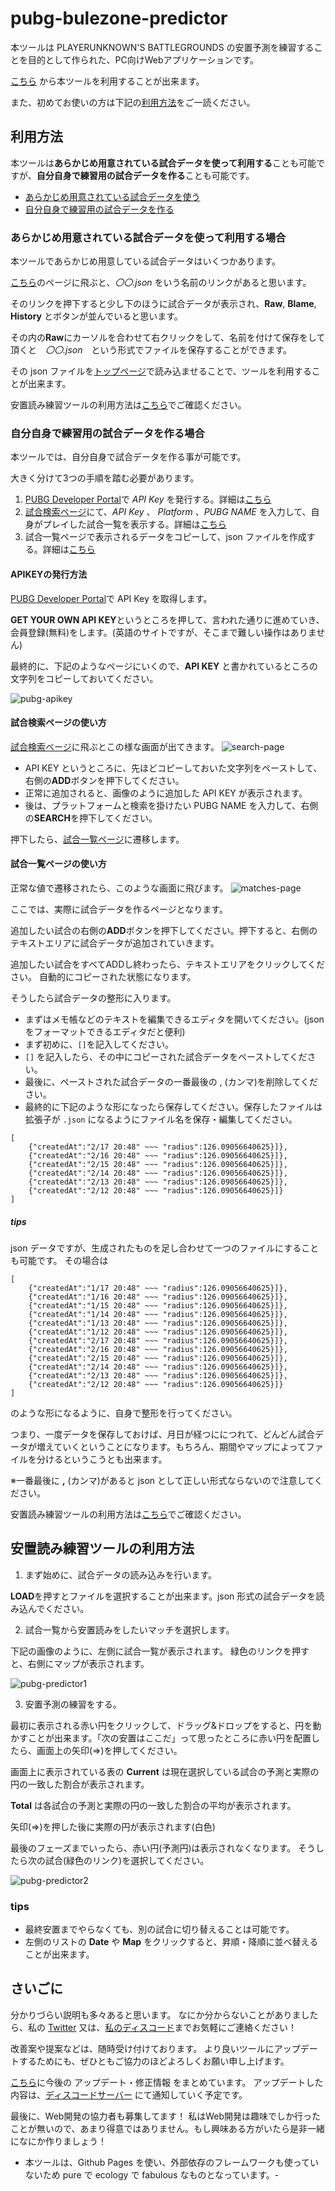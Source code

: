 pubg-bulezone-predictor
====

本ツールは PLAYERUNKNOWN'S BATTLEGROUNDS の安置予測を練習することを目的として作られた、PC向けWebアプリケーションです。

[こちら](https://kagijpn.github.io/pubg-bulezone-predictor/top.html)
から本ツールを利用することが出来ます。

また、初めてお使いの方は下記の[利用方法](#利用方法)をご一読ください。

## 利用方法

本ツールは**あらかじめ用意されている試合データを使って利用する**ことも可能ですが、**自分自身で練習用の試合データを作る**ことも可能です。

- [あらかじめ用意されている試合データを使う](#あらかじめ用意されている試合データを使って利用する場合)
- [自分自身で練習用の試合データを作る](#自分自身で練習用の試合データを作る場合)

### あらかじめ用意されている試合データを使って利用する場合
本ツールであらかじめ用意している試合データはいくつかあります。

[こちら](https://github.com/KagiJPN/pubg-bulezone-predictor/tree/master/bule-zone-predictor-core/app/resource)のページに飛ぶと、_〇〇.json_ をいう名前のリンクがあると思います。

そのリンクを押下すると少し下のほうに試合データが表示され、**Raw**, **Blame**, **History** とボタンが並んでいると思います。

その内の**Raw**にカーソルを合わせて右クリックをして、名前を付けて保存をして頂くと　_〇〇.json_　という形式でファイルを保存することができます。

その json ファイルを[トップページ](https://kagijpn.github.io/pubg-bulezone-predictor/top.html)で読み込ませることで、ツールを利用することが出来ます。

安置読み練習ツールの利用方法は[こちら](#安置読み練習ツールの利用方法)でご確認ください。

### 自分自身で練習用の試合データを作る場合

本ツールでは、自分自身で試合データを作る事が可能です。

大きく分けて3つの手順を踏む必要があります。

1. [PUBG Developer Portal](https://developer.pubg.com/)で _API Key_ を発行する。詳細は[こちら](#APIKeyの発行方法)
2. [試合検索ページ](https://kagijpn.github.io/pubg-bulezone-predictor/bule-zone-predictor-core/app/html/players.html)にて、_API Key_ 、 _Platform_ 、_PUBG NAME_ を入力して、自身がプレイした試合一覧を表示する。詳細は[こちら](#試合検索ページの使い方)
3. 試合一覧ページで表示されるデータをコピーして、json ファイルを作成する。詳細は[こちら](#試合一覧ページの使い方)

#### APIKEYの発行方法
[PUBG Developer Portal](https://developer.pubg.com/)で API Key を取得します。

 **GET YOUR OWN API KEY**というところを押して、言われた通りに進めていき、会員登録(無料)をします。(英語のサイトですが、そこまで難しい操作はありません)
 
 最終的に、下記のようなページにいくので、**API KEY** と書かれているところの文字列をコピーしておいてください。 

![pubg-apikey](https://raw.githubusercontent.com/KagiJPN/pubg-bulezone-predictor/master/docs/resource/img/pubg-apikey.JPG)

#### 試合検索ページの使い方
[試合検索ページ](https://kagijpn.github.io/pubg-bulezone-predictor/bule-zone-predictor-core/app/html/players.html)に飛ぶとこの様な画面が出てきます。
![search-page](https://raw.githubusercontent.com/KagiJPN/pubg-bulezone-predictor/master/docs/resource/img/search-page.JPG)

- API KEY というところに、先ほどコピーしておいた文字列をペーストして、右側の**ADD**ボタンを押下してください。
- 正常に追加されると、画像のように追加した API KEY が表示されます。
- 後は、プラットフォームと検索を掛けたい PUBG NAME を入力して、右側の**SEARCH**を押下してください。

押下したら、[試合一覧ページ](#試合一覧ページの使い方)に遷移します。

#### 試合一覧ページの使い方
正常な値で遷移されたら、このような画面に飛びます。
![matches-page](https://raw.githubusercontent.com/KagiJPN/pubg-bulezone-predictor/master/docs/resource/img/matches-page.JPG)

ここでは、実際に試合データを作るページとなります。

追加したい試合の右側の**ADD**ボタンを押下してください。押下すると、右側のテキストエリアに試合データが追加されていきます。

追加したい試合をすべてADDし終わったら、テキストエリアをクリックしてください。
自動的にコピーされた状態になります。

そうしたら試合データの整形に入ります。

- まずはメモ帳などのテキストを編集できるエディタを開いてください。(jsonをフォーマットできるエディタだと便利)
- まず初めに、```[]```を記入してください。
- ```[]``` を記入したら、その中にコピーされた試合データをペーストしてください。
- 最後に、ペーストされた試合データの一番最後の , (カンマ)を削除してください。
- 最終的に下記のような形になったら保存してください。保存したファイルは拡張子が ```.json``` になるようにファイル名を保存・編集してください。
```
[
    {"createdAt":"2/17 20:48" ~~~ "radius":126.09056640625}]},
    {"createdAt":"2/16 20:48" ~~~ "radius":126.09056640625}]},
    {"createdAt":"2/15 20:48" ~~~ "radius":126.09056640625}]},
    {"createdAt":"2/14 20:48" ~~~ "radius":126.09056640625}]},
    {"createdAt":"2/13 20:48" ~~~ "radius":126.09056640625}]},
    {"createdAt":"2/12 20:48" ~~~ "radius":126.09056640625}]}
]
```

##### tips
json データですが、生成されたものを足し合わせて一つのファイルにすることも可能です。
その場合は

```
[
    {"createdAt":"1/17 20:48" ~~~ "radius":126.09056640625}]},
    {"createdAt":"1/16 20:48" ~~~ "radius":126.09056640625}]},
    {"createdAt":"1/15 20:48" ~~~ "radius":126.09056640625}]},
    {"createdAt":"1/14 20:48" ~~~ "radius":126.09056640625}]},
    {"createdAt":"1/13 20:48" ~~~ "radius":126.09056640625}]},
    {"createdAt":"1/12 20:48" ~~~ "radius":126.09056640625}]},
    {"createdAt":"2/17 20:48" ~~~ "radius":126.09056640625}]},
    {"createdAt":"2/16 20:48" ~~~ "radius":126.09056640625}]},
    {"createdAt":"2/15 20:48" ~~~ "radius":126.09056640625}]},
    {"createdAt":"2/14 20:48" ~~~ "radius":126.09056640625}]},
    {"createdAt":"2/13 20:48" ~~~ "radius":126.09056640625}]},
    {"createdAt":"2/12 20:48" ~~~ "radius":126.09056640625}]}
]
```
のような形になるように、自身で整形を行ってください。

つまり、一度データを保存しておけば、月日が経つににつれて、どんどん試合データが増えていくということになります。もちろん、期間やマップによってファイルを分けるというこうとも出来ます。

※一番最後に **,** (カンマ)があると json として正しい形式ならないので注意してください。

安置読み練習ツールの利用方法は[こちら](#安置読み練習ツールの利用方法)でご確認ください。

## 安置読み練習ツールの利用方法

1. まず始めに、試合データの読み込みを行います。

**LOAD**を押すとファイルを選択することが出来ます。json 形式の試合データを読み込んでください。

2. 試合一覧から安置読みをしたいマッチを選択します。

下記の画像のように、左側に試合一覧が表示されます。
緑色のリンクを押すと、右側にマップが表示されます。

![pubg-predictor1](https://raw.githubusercontent.com/KagiJPN/pubg-bulezone-predictor/master/docs/resource/img/pubg-predictor1.JPG)

3. 安置予測の練習をする。

最初に表示される赤い円をクリックして、ドラッグ&ドロップをすると、円を動かすことが出来ます。「次の安置はここだ」って思ったところに赤い円を配置したら、画面上の矢印(⇒)を押してください。

画面上に表示されている表の **Current** は現在選択している試合の予測と実際の円の一致した割合が表示されます。

 **Total** は各試合の予測と実際の円の一致した割合の平均が表示されます。

 矢印(⇒)を押した後に実際の円が表示されます(白色)
 
 最後のフェーズまでいったら、赤い円(予測円)は表示されなくなります。
 そうしたら次の試合(緑色のリンク)を選択してください。

![pubg-predictor2](https://raw.githubusercontent.com/KagiJPN/pubg-bulezone-predictor/master/docs/resource/img/pubg-predictor2.JPG)

### tips
- 最終安置までやらなくても、別の試合に切り替えることは可能です。
- 左側のリストの **Date** や **Map** をクリックすると、昇順・降順に並べ替えることが出来ます。

## さいごに
分かりづらい説明も多々あると思います。
なにか分からないことがありましたら、私の [Twitter](https://twitter.com/KagiJPN) 又は、[私のディスコード](https://discord.gg/dUtTkB7)までお気軽にご連絡ください！

改善案や提案などは、随時受け付けております。
より良いツールにアップデートするためにも、ぜひともご協力のほどよろしくお願い申し上げます。

[こちら](https://github.com/KagiJPN/pubg-bulezone-predictor/issues)に今後の アップデート・修正情報 をまとめています。
アップデートした内容は、[ディスコードサーバー](https://discord.gg/dUtTkB7) にて通知していく予定です。

最後に、Web開発の協力者も募集してます！
私はWeb開発は趣味でしか行ったことが無いので、あまり得意ではありません。もし興味ある方がいたら是非一緒になにか作りましょう！

- 本ツールは、Github Pages を使い、外部依存のフレームワークも使っていないため pure で 
ecology で fabulous なものとなっています。-
